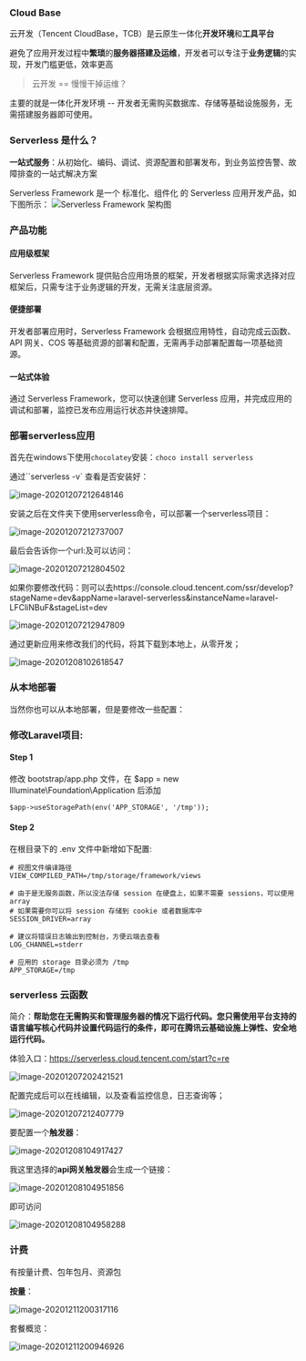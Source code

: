 ### Cloud Base

云开发（Tencent CloudBase，TCB）是云原生一体化**开发环境**和**工具平台**

避免了应用开发过程中**繁琐**的**服务器搭建及运维**，开发者可以专注于**业务逻辑**的实现，开发门槛更低，效率更高

>  云开发 ==  慢慢干掉运维？

主要的就是一体化开发环境 -- 开发者无需购买数据库、存储等基础设施服务，无需搭建服务器即可使用。

### Serverless 是什么？

**一站式服务**：从初始化、编码、调试、资源配置和部署发布，到业务监控告警、故障排查的一站式解决方案

Serverless Framework 是一个 标准化、组件化 的 Serverless 应用开发产品，如下图所示：
![Serverless Framework 架构图](https://main.qcloudimg.com/raw/2c5d24285f2ea19151635d0352dc2a20.png)

### 产品功能

#### 应用级框架

Serverless Framework 提供贴合应用场景的框架，开发者根据实际需求选择对应框架后，只需专注于业务逻辑的开发，无需关注底层资源。

#### 便捷部署

开发者部署应用时，Serverless Framework 会根据应用特性，自动完成云函数、API 网关、COS 等基础资源的部署和配置，无需再手动部署配置每一项基础资源。

#### 一站式体验

通过 Serverless Framework，您可以快速创建 Serverless 应用，并完成应用的调试和部署，监控已发布应用运行状态并快速排障。

### 部署serverless应用

首先在windows下使用`chocolatey`安装：`choco install serverless`

通过``serverless -v` 查看是否安装好：

![image-20201207212648146](../img/image-20201207212648146.png)

安装之后在文件夹下使用serverless命令，可以部署一个serverless项目：

![image-20201207212737007](../img/image-20201207212737007.png)

最后会告诉你一个url:及可以访问：

![image-20201207212804502](../img/image-20201207212804502.png)

如果你要修改代码：则可以去https://console.cloud.tencent.com/ssr/develop?stageName=dev&appName=laravel-serverless&instanceName=laravel-LFCliNBuF&stageList=dev

![image-20201207212947809](../img/image-20201207212947809.png)

通过更新应用来修改我们的代码，将其下载到本地上，从零开发；

![image-20201208102618547](../img/image-20201208102618547.png)



### 从本地部署

当然你也可以从本地部署，但是要修改一些配置：

### 修改Laravel项目:

#### Step 1

修改 bootstrap/app.php 文件，在 $app = new Illuminate\Foundation\Application 后添加

```
$app->useStoragePath(env('APP_STORAGE', '/tmp'));
```

#### Step 2

在根目录下的 .env 文件中新增如下配置:

```
# 视图文件编译路径 
VIEW_COMPILED_PATH=/tmp/storage/framework/views 

# 由于是无服务函数，所以没法存储 session 在硬盘上，如果不需要 sessions，可以使用 array 
# 如果需要你可以将 session 存储到 cookie 或者数据库中 
SESSION_DRIVER=array 

# 建议将错误日志输出到控制台，方便云端去查看 
LOG_CHANNEL=stderr 

# 应用的 storage 目录必须为 /tmp 
APP_STORAGE=/tmp
```

### serverless 云函数

简介：**帮助您在无需购买和管理服务器的情况下运行代码。您只需使用平台支持的语言编写核心代码并设置代码运行的条件，即可在腾讯云基础设施上弹性、安全地运行代码。**

体验入口：https://serverless.cloud.tencent.com/start?c=re 

![image-20201207202421521](../img/image-20201207202421521.png)

配置完成后可以在线编辑，以及查看监控信息，日志查询等；

![image-20201207212407779](../img/image-20201207212407779.png)

要配置一个**触发器**：

![image-20201208104917427](../img/image-20201208104917427.png)

我这里选择的**api网关触发器**会生成一个链接：

![image-20201208104951856](../img/image-20201208104951856.png)

即可访问

![image-20201208104958288](../img/image-20201208104958288.png)

### 计费

有按量计费、包年包月、资源包

**按量**：

![image-20201211200317116](../img/image-20201211200317116.png)

套餐概览：

![image-20201211200946926](../img/image-20201211200946926.png)